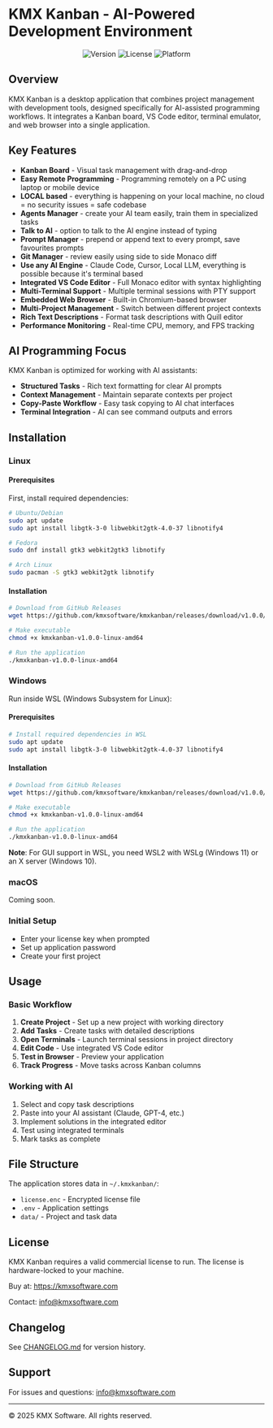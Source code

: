 # KMX Kanban - AI-Powered Development Environment

<div align="center">
  <img src="https://img.shields.io/badge/version-1.0.0-blue.svg" alt="Version">
  <img src="https://img.shields.io/badge/license-Commercial-green.svg" alt="License">
  <img src="https://img.shields.io/badge/platform-Linux-orange.svg" alt="Platform">
</div>

## Overview

KMX Kanban is a desktop application that combines project management with development tools, designed specifically for AI-assisted programming workflows. It integrates a Kanban board, VS Code editor, terminal emulator, and web browser into a single application.

## Key Features

- **Kanban Board** - Visual task management with drag-and-drop
- **Easy Remote Programming** - Programming remotely on a PC using laptop or mobile device
- **LOCAL based** - everything is happening on your local machine, no cloud = no security issues = safe codebase
- **Agents Manager** - create your AI team easily, train them in specialized tasks
- **Talk to AI** - option to talk to the AI engine instead of typing
- **Prompt Manager** - prepend or append text to every prompt, save favourites prompts
- **Git Manager** - review easily using side to side Monaco diff
- **Use any AI Engine** - Claude Code, Cursor, Local LLM, everything is possible because it's terminal based
- **Integrated VS Code Editor** - Full Monaco editor with syntax highlighting
- **Multi-Terminal Support** - Multiple terminal sessions with PTY support
- **Embedded Web Browser** - Built-in Chromium-based browser
- **Multi-Project Management** - Switch between different project contexts
- **Rich Text Descriptions** - Format task descriptions with Quill editor
- **Performance Monitoring** - Real-time CPU, memory, and FPS tracking

## AI Programming Focus

KMX Kanban is optimized for working with AI assistants:

- **Structured Tasks** - Rich text formatting for clear AI prompts
- **Context Management** - Maintain separate contexts per project
- **Copy-Paste Workflow** - Easy task copying to AI chat interfaces
- **Terminal Integration** - AI can see command outputs and errors

## Installation

### Linux

#### Prerequisites

First, install required dependencies:

```bash
# Ubuntu/Debian
sudo apt update
sudo apt install libgtk-3-0 libwebkit2gtk-4.0-37 libnotify4

# Fedora
sudo dnf install gtk3 webkit2gtk3 libnotify

# Arch Linux
sudo pacman -S gtk3 webkit2gtk libnotify
```

#### Installation

```bash
# Download from GitHub Releases
wget https://github.com/kmxsoftware/kmxkanban/releases/download/v1.0.0/kmxkanban-v1.0.0-linux-amd64

# Make executable
chmod +x kmxkanban-v1.0.0-linux-amd64

# Run the application
./kmxkanban-v1.0.0-linux-amd64
```

### Windows

Run inside WSL (Windows Subsystem for Linux):

#### Prerequisites

```bash
# Install required dependencies in WSL
sudo apt update
sudo apt install libgtk-3-0 libwebkit2gtk-4.0-37 libnotify4
```

#### Installation

```bash
# Download from GitHub Releases
wget https://github.com/kmxsoftware/kmxkanban/releases/download/v1.0.0/kmxkanban-v1.0.0-linux-amd64

# Make executable
chmod +x kmxkanban-v1.0.0-linux-amd64

# Run the application
./kmxkanban-v1.0.0-linux-amd64
```

**Note**: For GUI support in WSL, you need WSL2 with WSLg (Windows 11) or an X server (Windows 10).

### macOS

Coming soon.

### Initial Setup

- Enter your license key when prompted
- Set up application password
- Create your first project

## Usage

### Basic Workflow

1. **Create Project** - Set up a new project with working directory
2. **Add Tasks** - Create tasks with detailed descriptions
3. **Open Terminals** - Launch terminal sessions in project directory
4. **Edit Code** - Use integrated VS Code editor
5. **Test in Browser** - Preview your application
6. **Track Progress** - Move tasks across Kanban columns

### Working with AI

1. Select and copy task descriptions
2. Paste into your AI assistant (Claude, GPT-4, etc.)
3. Implement solutions in the integrated editor
4. Test using integrated terminals
5. Mark tasks as complete

## File Structure

The application stores data in `~/.kmxkanban/`:
- `license.enc` - Encrypted license file
- `.env` - Application settings
- `data/` - Project and task data

## License

KMX Kanban requires a valid commercial license to run. The license is hardware-locked to your machine.

Buy at: https://kmxsoftware.com

Contact: info@kmxsoftware.com

## Changelog

See [CHANGELOG.md](CHANGELOG.md) for version history.

## Support

For issues and questions: info@kmxsoftware.com

---

© 2025 KMX Software. All rights reserved.